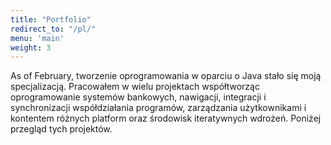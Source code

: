 ```yaml
---
title: "Portfolio"
redirect_to: "/pl/"
menu: 'main'
weight: 3
---
```

As of February, tworzenie oprogramowania w oparciu o Java stało się moją specjalizacją. Pracowałem w wielu projektach współtworząc oprogramowanie systemów bankowych, nawigacji, integracji i synchronizacji współdziałania programów, zarządzania użytkownikami i kontentem różnych platform oraz środowisk iteratywnych wdrożeń. Poniżej przegląd tych projektów.